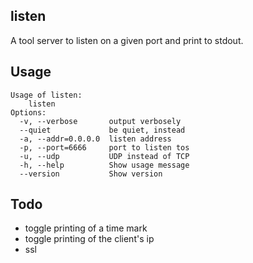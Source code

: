 listen
------

A tool server to listen on a given port and print to stdout.

Usage
-----

    Usage of listen:
        listen
    Options:
      -v, --verbose       output verbosely
      --quiet             be quiet, instead
      -a, --addr=0.0.0.0  listen address
      -p, --port=6666     port to listen tos
      -u, --udp           UDP instead of TCP
      -h, --help          Show usage message
      --version           Show version

Todo
----

- toggle printing of a time mark
- toggle printing of the client's ip
- ssl
